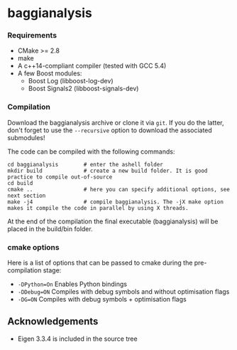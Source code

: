 # baggianalysis

### Requirements

* CMake >= 2.8
* make
* A c++14-compliant compiler (tested with GCC 5.4)
* A few Boost modules:
    * Boost Log (libboost-log-dev) 
    * Boost Signals2 (libboost-signals-dev)

### Compilation

Download the baggianalysis archive or clone it via `git`. If you do the latter, don't forget to use the `--recursive` option to download the associated submodules! 

The code can be compiled with the following commands:

	cd baggianalysis		# enter the ashell folder
	mkdir build 			# create a new build folder. It is good practice to compile out-of-source
	cd build
	cmake ..				# here you can specify additional options, see next section
	make -j4				# compile baggianalysis. The -jX make option makes it compile the code in parallel by using X threads.

At the end of the compilation the final executable (baggianalysis) will be placed in the build/bin folder.

### cmake options

Here is a list of options that can be passed to cmake during the pre-compilation stage:

* `-DPython=On`			Enables Python bindings
* `-DDebug=ON`				Compiles with debug symbols and without optimisation flags
* `-DG=ON`					Compiles with debug symbols + optimisation flags

## Acknowledgements

* Eigen 3.3.4 is included in the source tree
